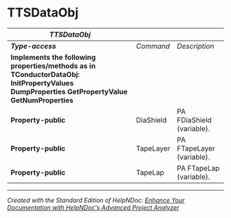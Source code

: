 # TTSDataObj

| ***TTSDataObj*** |  |  |
| --- | --- | --- |
| ***Type-access*** | *Command* | *Description* |
| **Implements the following properties/methods as in TConductorDataObj:** **InitPropertyValues**&nbsp; **DumpProperties** **GetPropertyValue** **GetNumProperties** |  |  |
| **Property-public** | DiaShield | PA FDiaShield (variable). |
| **Property-public** | TapeLayer | PA FTapeLayer (variable). |
| **Property-public** | TapeLap | PA FTapeLap (variable). |



***
_Created with the Standard Edition of HelpNDoc: [Enhance Your Documentation with HelpNDoc's Advanced Project Analyzer](<https://www.helpndoc.com/feature-tour/advanced-project-analyzer/>)_

